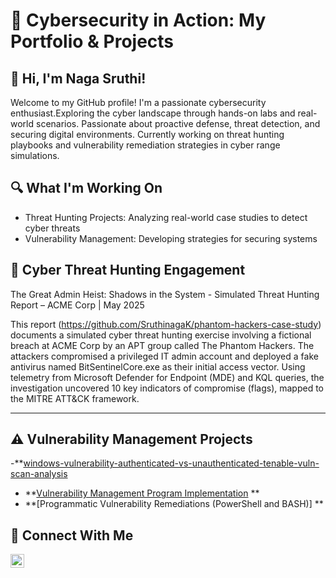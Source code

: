 # 🚀 Cybersecurity in Action: My Portfolio & Projects

## 👋 Hi, I'm Naga Sruthi! 
   
Welcome to my GitHub profile! I'm a passionate cybersecurity enthusiast.Exploring the cyber landscape through hands-on labs and real-world scenarios. Passionate about proactive defense, threat detection, and securing digital environments. Currently working on threat hunting playbooks and vulnerability remediation strategies in cyber range simulations. 

## 🔍 What I'm Working On
- Threat Hunting Projects: Analyzing real-world case studies to detect cyber threats
- Vulnerability Management: Developing strategies for securing systems
## 🎯 Cyber Threat Hunting Engagement 

The Great Admin Heist: Shadows in the System - Simulated Threat Hunting Report – ACME Corp | May 2025

This report (https://github.com/SruthinagaK/phantom-hackers-case-study) documents a simulated cyber threat hunting exercise involving a fictional breach at ACME Corp by an APT group called The Phantom Hackers. The attackers compromised a privileged IT admin account and deployed a fake antivirus named BitSentinelCore.exe as their initial access vector. Using telemetry from Microsoft Defender for Endpoint (MDE) and KQL queries, the investigation uncovered 10 key indicators of compromise (flags), mapped to the MITRE ATT&CK framework.
<hr/>

## ⚠️ Vulnerability Management Projects

-**[windows-vulnerability-authenticated-vs-unauthenticated-tenable-vuln-scan-analysis](https://github.com/SruthinagaK/authenticated-vs-unauthenticated-tennable-windowsscan)
- **[Vulnerability Management Program Implementation](https://github.com/SruthinagaK/vulnerability-management-program) **
- **[Programmatic Vulnerability Remediations (PowerShell and BASH)] **


## 🤳 Connect With Me
 
[<img align="left" alt="___________ | LinkedIn" width="22px" src="https://cdn.jsdelivr.net/npm/simple-icons@v3/icons/linkedin.svg" />][linkedin]
 
[linkedin]: https://www.linkedin.com/in/naga-sruthi/

<!--
<img width="35" alt="image" src="https://github.com/user-attachments/assets/2f41c7cd-5ea8-4475-b451-a37161b6c3fb"> 
<img width="35" alt="image" src="https://github.com/user-attachments/assets/77649969-9910-4994-8b96-74a116cfb2a8">
-->
